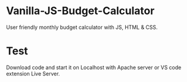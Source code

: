 # Vanilla-JS-Budget-Calculator
User friendly monthly budget calculator with JS, HTML & CSS.

# Test
Download code and start it on Localhost with Apache server or VS code extension Live Server.
